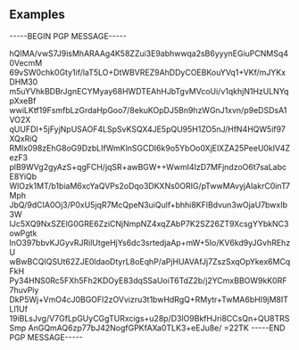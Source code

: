 ## Examples 

-----BEGIN PGP MESSAGE-----

hQIMA/vwS7J9isMhARAAg4K58ZZui3E9abhwwqa2sB6yyynEGiuPCNMSq40VecmM
69vSW0chk0Gty1if/laT5LO+DtWBVREZ9AhDDyCOEBKouYVq1+VKf/mJYKxDHM30
m5uYVhkBDBrJgnECYMyay68HWDTEAhHJbTgvMVcoUi/v1qkhjN1HzULNYqpXxeBf
wwiLKtf19FsmfbLzGrdaHpGoo7/8ekuKOpDJ5Bn9hzWGnJ1xvn/p9eDSDsA1VO2X
qUUFDI+5jFyjNpUSAOF4LSpSvKSQX4JE5pQU95H1ZO5nJ/HfN4HQW5if97XQxRiQ
RMlx098zEhG8oG9DzbLIfWmKlnSGCDI6k9o5YbOo0XjElXZA25PeeU0kIV4ZezF3
plB9WVg2gyAzS+qgFCH/jqSR+awBGW++WwmI4IzD7MFjndzoO6t7saLabcE8YiQb
WlOzk1MT/b1biaM6xcYaQVPs2oDqo3DKXNs0ORIG/pTwwMAvyjAIakrC0inT7Mph
JbQ/9dCIA0Oj3/P0xU5jqR7McQpeN3uiQulf+bhhi8KFlBdvun3wOjaU7bwxIb3W
IJc5XQ9NxSZElG0GRE6ZziCNjNmpNZ4xqZAbP7K2SZ26ZT9XcsgYYbkNC3owPgtk
lnO397bbvKJGyvRJRilUtgeHjYs6dc3srtedjaAp+mW+5Io/KV6kd9yJGvhREhzU
wBwBCQIQSUt62ZJE0ldaoDtyrL8oEqhP/aPjHUAVAfJj7ZszSxqOpYkex6MCqFkH
Py34HNS0Rc5FXh5Fh2KDOyE83dqSSaUoiT6TdZ2b/j2YCmxBBOW9kK0RF7huvPiy
DkP5Wj+VmO4cJ0BGOFl2zOVvizru3t1bwHdRgQ+RMytr+TwMA6bHI9jM8ITLl1Uf
19iBLsJvg/V7GfLpGUyCGgTURxcigs+u28p/D3lO9BkfHJri8CCsQn+QU8TRSSmp
AnGQmAQ6zp77bJ42NogfGPKfAXa0TLK3+eEJu8e/
=22TK
-----END PGP MESSAGE-----

